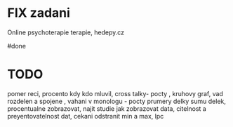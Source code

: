 # FIX zadani
Online psychoterapie terapie, hedepy.cz

#done

# TODO
pomer reci, procento kdy kdo mluvil,  cross talky- pocty , kruhovy graf, vad rozdelen a spojene , vahani v monologu - pocty prumery delky sumu delek,  procentualne zobrazovat, najit studie jak zobrazovat data, citelnost a preyentovatelnost dat,  cekani odstranit min a max, lpc 